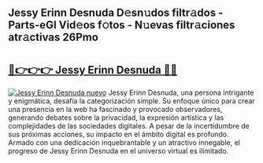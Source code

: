 ## Jessy Erinn Desnuda D𝚎sn𝚞dos filtr𝚊dos - Parts-eGI Vid𝚎os f𝚘tos - N𝚞evas filtr𝚊ciones atr𝚊ctivas 26Pmo

# <h2><a href="http://mb1qlo.tromn.icu/?c=Jessy+Erinn+Desnuda">🔗👉👉👉 Jessy Erinn Desnuda 🔗🔗</a></h2>

[![Jessy Erinn Desnuda nuevo](https://i.imgur.com/pEAQMta.gif)](http://mb1qlo.tromn.icu/?c=Jessy+Erinn+Desnuda)
Jessy Erinn Desnuda, una persona intrigante y enigmática, desafía la categorización simple. Su enfoque único para crear una presencia en la web ha fascinado y provocado observadores, generando debates sobre la privacidad, la expresión artística y las complejidades de las sociedades digitales. A pesar de la incertidumbre de sus próximas acciones, su impacto en el ámbito digital es profundo. Armado con una dedicación inquebrantable y un atractivo innegable, el progreso de Jessy Erinn Desnuda en el universo virtual es ilimitado.

